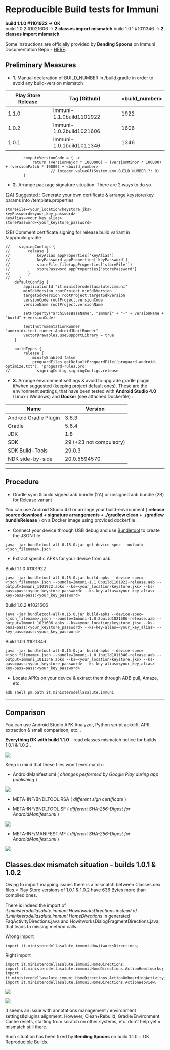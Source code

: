 # Reproducible Build tests for Immuni
**build 1.1.0 #1101922 -> OK** \
build 1.0.2 #1021606 -> __2 classes import mismatch__
build 1.0.1 #1011346 -> __2 classes import mismatch__


Some instructions are officially provided by **Bending Spoons** on Immuni Documentation Repo - [HERE](https://github.com/immuni-app/immuni-documentation/blob/master/Technology%20Description.md#reproducible-builds).

## Preliminary Measures

- **1.** Manual declaration of BUILD_NUMBER in <project>/build.gradle in order to avoid any build-version mismatch

Play Store Release | Tag (Github) | <build_number>
-------------------|--------------|---------------
1.1.0 | Immuni-1.1.0build1101922 | 1922
1.0.2 | Immuni-1.0.2build1021606 | 1606
1.0.1 | Immuni-1.0.1build1011346 | 1346

```
        computeVersionCode = { ->
            return (versionMajor * 1000000) + (versionMinor * 100000) + (versionPatch * 10000) + <build_number>
                    // Integer.valueOf(System.env.BUILD_NUMBER ?: 0)
        }
```

- **2.** Arrange package signature situation. There are 2 ways to do so.

(2A) Suggested : Generate your own certificate & arrange keystore/key params into <project>/template.properties

```
storeFile=<your_location/keystore.jks>
keyPassword=<your_key_password>
keyAlias=<your_key_alias>
storePassword=<your_keystore_password>
```

(2B) Comment certificate signing for release build variant in <project>/app/build.gradle

```
//    signingConfigs {
//        release {
//            keyAlias appProperties['keyAlias']
//            keyPassword appProperties['keyPassword']
//            storeFile file(appProperties['storeFile'])
//            storePassword appProperties['storePassword']
//        }
//    }
    defaultConfig {
        applicationId "it.ministerodellasalute.immuni"
        minSdkVersion rootProject.minSdkVersion
        targetSdkVersion rootProject.targetSdkVersion
        versionCode rootProject.versionCode
        versionName rootProject.versionName

        setProperty("archivesBaseName", "Immuni" + "-" + versionName + "build" + versionCode)

        testInstrumentationRunner "androidx.test.runner.AndroidJUnitRunner"
        vectorDrawables.useSupportLibrary = true
    }

    buildTypes {
        release {
            minifyEnabled false
            proguardFiles getDefaultProguardFile('proguard-android-optimize.txt'), 'proguard-rules.pro'
//            signingConfig signingConfigs.release
```
		
- **3.** Arrange environment settings & avoid to upgrade gradle plugin if/when suggested (keeping project default ones). These are the environment settings, that have been tested with **Android Studio 4.0** (Linux / Windows) and **Docker** (see attached Dockerfile) : 

Name | Version
-----|--------
Android Gradle Plugin | 3.6.3
Gradle | 5.6.4
JDK | 1.8
SDK | 29 (+23 not compulsory)
SDK Build-Tools | 29.0.3
NDK side-by-side | 20.0.5594570


---------------------------------------------

## Procedure

- Gradle sync & build signed aab bundle (2A) or unsigned aab bundle (2B) for Release variant

You can use Android Studio 4.0 or arrange your build-environment ( __release source download + signature arrangements + ./gradlew clean + ./gradlew bundleRelease__ ) on a Docker image using provided dockerfile .

- Connect your device through USB debug and use [Bundletool](https://developer.android.com/studio/command-line/bundletool) to create the JSON file

```
java -jar bundletool-all-0.15.0.jar get-device-spec --output=<json_filename>.json
```

- Extract specific APKs for your device from aab.

Build 1.1.0 #1101922

```
java -jar bundletool-all-0.15.0.jar build-apks --device-spec=<json_filename>.json --bundle=Immuni-1.1.0build1101922-release.aab --output=Immuni_1101922.apks --ks=<your_location/keystore.jks> --ks-pass=pass:<your_keystore_password> --ks-key-alias=<your_key_alias> --key-pass=pass:<your_key_password>
```

Build 1.0.2 #1021606

```
java -jar bundletool-all-0.15.0.jar build-apks --device-spec=<json_filename>.json --bundle=Immuni-1.0.2build1021606-release.aab --output=Immuni_1021606.apks --ks=<your_location/keystore.jks> --ks-pass=pass:<your_keystore_password> --ks-key-alias=<your_key_alias> --key-pass=pass:<your_key_password>
```

Build 1.0.1 #1011346

```
java -jar bundletool-all-0.15.0.jar build-apks --device-spec=<json_filename>.json --bundle=Immuni-1.0.1build1011346-release.aab --output=Immuni_1011346.apks --ks=<your_location/keystore.jks> --ks-pass=pass:<your_keystore_password> --ks-key-alias=<your_key_alias> --key-pass=pass:<your_key_password>
```

- Locate APKs on your device & extract them through ADB pull, Amaze, etc.

```
adb shell pm path it.ministerodellasalute.immuni
```

--------------------------------------

## Comparison

You can use Android Studio APK Analyzer, Python script apkdiff, APK extraction & smali comparison, etc. .

**Everything OK with build 1.1.0** - read classes mismatch notice for builds 1.0.1 & 1.0.2 .

![](photo_110_comparison.png)

Keep in mind that these files won't ever match :

- AndroidManifest.xml ( _changes performed by Google Play during app publishing_ )

![](photo_androidmanifest_xml.png)

- META-INF/BNDLTOOL.RSA ( _different sign certificate_ )

- META-INF/BNDLTOOL.SF ( _different SHA-256-Digest for AndroidManifest.xml_ )

![](photo_bdnltool_sf.png)

- META-INF/MANIFEST.MF ( _different SHA-256-Digest for AndroidManifest.xml_ )

![](photo_manifest_mf.png)


## Classes.dex mismatch situation - builds 1.0.1 & 1.0.2

Owing to import mapping issues there is a mismatch between Classes.dex files = Play Store versions of 1.0.1 & 1.0.2 have 636 Bytes more than compiled ones.

There is indeed the import of _it.ministerodellasalute.immuni.HowitworksDirections instead of it.ministerodellasalute.immuni.HomeDirections_ in generated FaqActivityDirections.java and HowitworksDialogFragmentDirections.java, that leads to missing method calls.

Wrong import

```
import it.ministerodellasalute.immuni.HowitworksDirections;
```

Right import

```
import it.ministerodellasalute.immuni.HomeDirections;
import it.ministerodellasalute.immuni.HomeDirections.ActionHowitworks;
import it.ministerodellasalute.immuni.HomeDirections.ActionOnboardingActivity;
import it.ministerodellasalute.immuni.HomeDirections.ActionWebview;
```

![](photo_smalichk.png) 

![](photo_actionwebview.png)

It seems an issue with annotations management / environment settings&plugins alignment. However, Clean+Rebuild, Gradle/Environment Cache resets, starting from scratch on other systems, etc. don't help yet = mismatch still there. 

Such situation has been fixed by **Bending Spoons** on build 1.1.0 = OK Reproducible Builds. 
